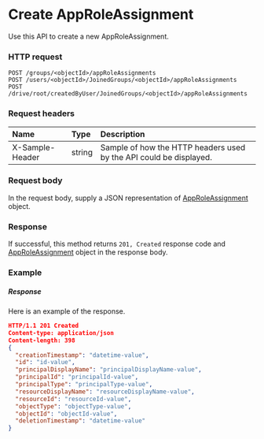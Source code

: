 # Create AppRoleAssignment

Use this API to create a new AppRoleAssignment.
### HTTP request
```http
POST /groups/<objectId>/appRoleAssignments
POST /users/<objectId>/JoinedGroups/<objectId>/appRoleAssignments
POST /drive/root/createdByUser/JoinedGroups/<objectId>/appRoleAssignments

```
### Request headers
| Name       | Type | Description|
|:---------------|:--------|:----------|
| X-Sample-Header  | string  | Sample of how the HTTP headers used by the API could be displayed.|

### Request body
In the request body, supply a JSON representation of [AppRoleAssignment](../resources/approleassignment.md) object.


### Response
If successful, this method returns `201, Created` response code and [AppRoleAssignment](../resources/approleassignment.md) object in the response body.

### Example
##### Response
Here is an example of the response.
```json
HTTP/1.1 201 Created
Content-type: application/json
Content-length: 398
{
  "creationTimestamp": "datetime-value",
  "id": "id-value",
  "principalDisplayName": "principalDisplayName-value",
  "principalId": "principalId-value",
  "principalType": "principalType-value",
  "resourceDisplayName": "resourceDisplayName-value",
  "resourceId": "resourceId-value",
  "objectType": "objectType-value",
  "objectId": "objectId-value",
  "deletionTimestamp": "datetime-value"
}
```

<!-- uuid: 16e798e9-34f2-4520-86f0-e531f1e721b3
2015-10-09 18:41:46 UTC -->